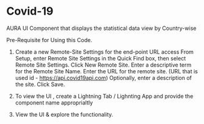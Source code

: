 # Covid-19
AURA UI Component that displays the statistical data view by Country-wise

Pre-Requisite for Using this Code.

1) Create a new Remote-Site Settings for the end-point URL access
    From Setup, enter Remote Site Settings in the Quick Find box, then select Remote Site Settings.
      Click New Remote Site.
      Enter a descriptive term for the Remote Site Name.
      Enter the URL for the remote site. (URL that is used id - https://api.covid19api.com)
      Optionally, enter a description of the site.
      Click Save.
      
 2) To view the UI , create a Lightning Tab / Lighnting App and provide the component name approprialtly
 
 3) View the UI & explore the functionality.
